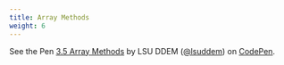 ```yaml
---
title: Array Methods
weight: 6
---
```


<p data-height="600" data-theme-id="33744" data-slug-hash="377859247834a2a3f0bb93b699568cb9" data-default-tab="js" data-user="lsuddem" data-embed-version="2" data-pen-title="3.5 Array Methods" data-editable="true" class="codepen">See the Pen <a href="https://codepen.io/lsuddem/pen/377859247834a2a3f0bb93b699568cb9/">3.5 Array Methods</a> by LSU DDEM (<a href="https://codepen.io/lsuddem">@lsuddem</a>) on <a href="https://codepen.io">CodePen</a>.</p>
<script async src="https://static.codepen.io/assets/embed/ei.js"></script>